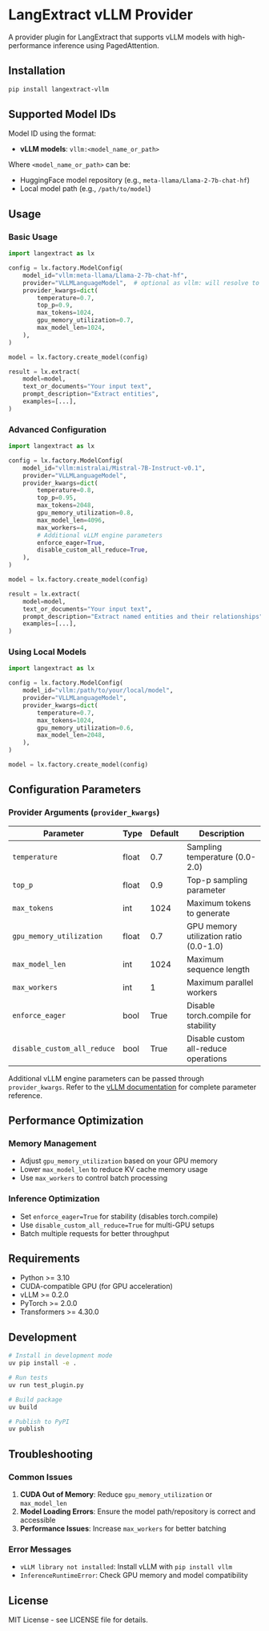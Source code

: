 # LangExtract vLLM Provider

A provider plugin for LangExtract that supports vLLM models with high-performance inference using PagedAttention.

## Installation

```bash
pip install langextract-vllm
```

## Supported Model IDs

Model ID using the format:

- **vLLM models**: `vllm:<model_name_or_path>`

Where `<model_name_or_path>` can be:
- HuggingFace model repository (e.g., `meta-llama/Llama-2-7b-chat-hf`)
- Local model path (e.g., `/path/to/model`)

## Usage

### Basic Usage

```python
import langextract as lx

config = lx.factory.ModelConfig(
    model_id="vllm:meta-llama/Llama-2-7b-chat-hf",
    provider="VLLMLanguageModel",  # optional as vllm: will resolve to the model
    provider_kwargs=dict(
        temperature=0.7,
        top_p=0.9,
        max_tokens=1024,
        gpu_memory_utilization=0.7,
        max_model_len=1024,
    ),
)

model = lx.factory.create_model(config)

result = lx.extract(
    model=model,
    text_or_documents="Your input text",
    prompt_description="Extract entities",
    examples=[...],
)
```

### Advanced Configuration

```python
import langextract as lx

config = lx.factory.ModelConfig(
    model_id="vllm:mistralai/Mistral-7B-Instruct-v0.1",
    provider="VLLMLanguageModel",
    provider_kwargs=dict(
        temperature=0.8,
        top_p=0.95,
        max_tokens=2048,
        gpu_memory_utilization=0.8,
        max_model_len=4096,
        max_workers=4,
        # Additional vLLM engine parameters
        enforce_eager=True,
        disable_custom_all_reduce=True,
    ),
)

model = lx.factory.create_model(config)

result = lx.extract(
    model=model,
    text_or_documents="Your input text",
    prompt_description="Extract named entities and their relationships",
    examples=[...],
)
```

### Using Local Models

```python
import langextract as lx

config = lx.factory.ModelConfig(
    model_id="vllm:/path/to/your/local/model",
    provider="VLLMLanguageModel",
    provider_kwargs=dict(
        temperature=0.7,
        max_tokens=1024,
        gpu_memory_utilization=0.6,
        max_model_len=2048,
    ),
)

model = lx.factory.create_model(config)
```

## Configuration Parameters

### Provider Arguments (`provider_kwargs`)

| Parameter | Type | Default | Description |
|-----------|------|---------|-------------|
| `temperature` | float | 0.7 | Sampling temperature (0.0-2.0) |
| `top_p` | float | 0.9 | Top-p sampling parameter |
| `max_tokens` | int | 1024 | Maximum tokens to generate |
| `gpu_memory_utilization` | float | 0.7 | GPU memory utilization ratio (0.0-1.0) |
| `max_model_len` | int | 1024 | Maximum sequence length |
| `max_workers` | int | 1 | Maximum parallel workers |
| `enforce_eager` | bool | True | Disable torch.compile for stability |
| `disable_custom_all_reduce` | bool | True | Disable custom all-reduce operations |

Additional vLLM engine parameters can be passed through `provider_kwargs`. Refer to the [vLLM documentation](https://docs.vllm.ai/) for complete parameter reference.

## Performance Optimization

### Memory Management
- Adjust `gpu_memory_utilization` based on your GPU memory
- Lower `max_model_len` to reduce KV cache memory usage
- Use `max_workers` to control batch processing

### Inference Optimization
- Set `enforce_eager=True` for stability (disables torch.compile)
- Use `disable_custom_all_reduce=True` for multi-GPU setups
- Batch multiple requests for better throughput

## Requirements

- Python >= 3.10
- CUDA-compatible GPU (for GPU acceleration)
- vLLM >= 0.2.0
- PyTorch >= 2.0.0
- Transformers >= 4.30.0

## Development

```bash
# Install in development mode
uv pip install -e .

# Run tests
uv run test_plugin.py

# Build package
uv build

# Publish to PyPI
uv publish
```

## Troubleshooting

### Common Issues

1. **CUDA Out of Memory**: Reduce `gpu_memory_utilization` or `max_model_len`
2. **Model Loading Errors**: Ensure the model path/repository is correct and accessible
3. **Performance Issues**: Increase `max_workers` for better batching

### Error Messages

- `vLLM library not installed`: Install vLLM with `pip install vllm`
- `InferenceRuntimeError`: Check GPU memory and model compatibility

## License

MIT License - see LICENSE file for details.